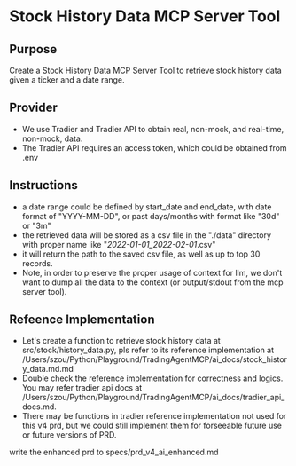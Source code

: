 # Stock History Data MCP Server Tool

## Purpose

Create a Stock History Data MCP Server Tool to retrieve stock history data given a ticker and a date range.

## Provider

- We use Tradier and Tradier API to obtain real, non-mock, and real-time, non-mock, data.
- The Tradier API requires an access token, which could be obtained from .env

## Instructions

- a date range could be defined by start_date and end_date, with date format of "YYYY-MM-DD", or past days/months with format like "30d" or "3m"
- the retrieved data will be stored as a csv file in the "./data" directory with proper name like "<symbol>_2022-01-01_2022-02-01_<timestamp>.csv"
- it will return the path to the saved csv file, as well as up to top 30 records.
- Note, in order to preserve the proper usage of context for llm, we don't want to dump all the data to the context (or output/stdout from the mcp server tool).

## Refeence Implementation

- Let's create a function to retrieve stock history data at src/stock/history_data.py, pls refer to its reference implementation at /Users/szou/Python/Playground/TradingAgentMCP/ai_docs/stock_history_data.md.md
- Double check the reference implementation for correctness and logics. You may refer tradier api docs at /Users/szou/Python/Playground/TradingAgentMCP/ai_docs/tradier_api_docs.md.
- There may be functions in tradier reference implementation not used for this v4 prd, but we could still implement them for forseeable future use or future versions of PRD.

write the enhanced prd to specs/prd_v4_ai_enhanced.md
